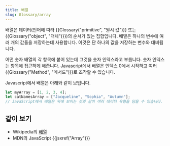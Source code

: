 ```yaml
---
title: 배열
slug: Glossary/array
---
```

배열은 데이터(언어에 따라 {{Glossary("primitive", "원시 값")}} 또는 {{Glossary("object", "객체")}})의 순서가 있는 집합입니다. 배열은 하나의 변수에 여러 개의 값들을 저장하는데 사용합니다. 이것은 단 하나의 값을 저장하는 변수와 대비됩니다.

어떤 숫자 배열의 각 항목에 붙어 있는데 그것을 숫자 인덱스라고 부릅니다. 숫자 인덱스는 항목에 접근하게 해줍니다. Javascript에서 배열은 인덱스 0에서 시작하고 여러 {{Glossary("Method", "메서드")}}로 조작할 수 있습니다.

Javascript에서 배열은 아래와 같이 보입니다.

```js
let myArray = [1, 2, 3, 4];
let catNamesArray = ["Jacqueline", "Sophia", "Autumn"];
// JavaScript에서 배열은 위에 보이는 것과 같이 여러 데이터 유형을 담을 수 있습니다.
```

## 같이 보기

- Wikipedia의 [배열](https://ko.wikipedia.org/wiki/%EB%B0%B0%EC%97%B4)
- MDN의 JavaScript {{jsxref("Array")}}
